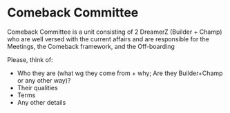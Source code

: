 # Comeback Committee

Comeback Committee is a unit consisting of 2 DreamerZ (Builder + Champ) who are well versed with the current affairs and are responsible for the Meetings, the Comeback framework, and the Off-boarding

Please, think of:

- Who they are (what wg they come from + why; Are they Builder+Champ or any other way)?
- Their qualities
- Terms
- Any other details